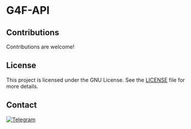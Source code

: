 # G4F-API

## Contributions

Contributions are welcome! 

## License

This project is licensed under the GNU License. See the [LICENSE](LICENSE) file for more details.

## Contact

<a href="https://t.me/tgscan_dev">
<img src="https://img.shields.io/badge/Telegram-26A5E4.svg?style=for-the-badge&logo=Telegram&logoColor=white"
     alt="Telegram">
</a>
